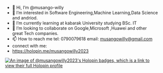- 👋 Hi, I’m @musango-willy
- 👀 I’m interested in Software Engineering,Machine Learning,Data Science and andriod.
- 🌱 I’m currently learning at kabarak University studying BSc. IT
- 💞️ I’m looking to collaborate on Google,Microsoft ,Huawei and other great Tech companies.
- 📫 How to reach me tel: 0790079618 email: musangowilly@gmail.com
- connect with me:
- https://holopin.me/musangowilly2023


[![An image of @musangowilly2023's Holopin badges, which is a link to view their full Holopin profile](https://holopin.me/musangowilly2023)](https://holopin.io/@musangowilly2023)

<!---
musango-willy/musango-willy is a ✨ special ✨ repository because its `README.md` (this file) appears on your GitHub profile.
You can click the Preview link to take a look at your changes.
--->
